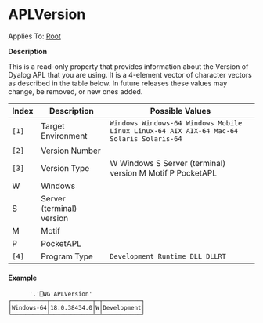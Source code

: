 




<h1 class="heading"><span class="name">APLVersion</span></h1>

Applies To: [Root](../a-z/root.md)


**Description**


This is a read-only property that provides information about the Version of Dyalog APL that you are using. It is
a 4-element vector of character vectors as described in the table below. In future releases these values may change, be removed, or new ones added.


| Index | Description | Possible Values |
| --- | --- | ---  |
| `[1]` | Target Environment | `Windows Windows-64 Windows Mobile Linux Linux-64 AIX AIX-64 Mac-64 Solaris Solaris-64` |
| `[2]` | Version Number |  |
| `[3]` | Version Type | W Windows S Server (terminal) version M Motif P PocketAPL | W | Windows | S | Server (terminal) version | M | Motif | P | PocketAPL |
| W | Windows |
| S | Server (terminal) version |
| M | Motif |
| P | PocketAPL |
| `[4]` | Program Type | `Development Runtime DLL DLLRT` |

#### Example
```apl
      '.'⎕WG'APLVersion'
┌──────────┬────────────┬─┬───────────┐
│Windows-64│18.0.38434.0│W│Development│
└──────────┴────────────┴─┴───────────┘

```




